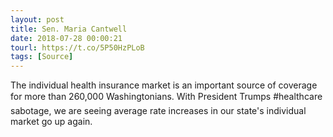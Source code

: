 ```yaml
---
layout: post
title: Sen. Maria Cantwell
date: 2018-07-28 00:00:21
tourl: https://t.co/5P50HzPLoB
tags: [Source]
---
```

The individual health insurance market is an important source of coverage for more than 260,000 Washingtonians. With President Trumps #healthcare sabotage, we are seeing average rate increases in our state's individual market go up again.